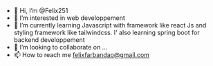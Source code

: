 - 👋 Hi, I’m @Felix251
- 👀 I’m interested in web developpement
- 🌱 I’m currently learning Javascript with framework like react Js and styling framework like tailwindcss. I' also learning spring boot for backend developpement
- 💞️ I’m looking to collaborate on ...
- 📫 How to reach me felixfarbandao@gmail.com

<!---
Felix251/Felix251 is a ✨ special ✨ repository because its `README.md` (this file) appears on your GitHub profile.
You can click the Preview link to take a look at your changes.
--->
